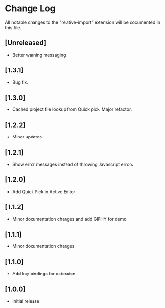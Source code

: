# Change Log
All notable changes to the "relative-import" extension will be documented in this file.

## [Unreleased]
- Better warning messaging

## [1.3.1]
- Bug fix.

## [1.3.0]
- Cached project file lookup from Quick pick. Major refactor.

## [1.2.2]
- Minor updates

## [1.2.1]
- Show error messages instead of throwing Javascript errors

## [1.2.0]
- Add Quick Pick in Active Editor

## [1.1.2]
- Minor documentation changes and add GIPHY for demo

## [1.1.1]
- Minor documentation changes

## [1.1.0]
- Add key bindings for extension

## [1.0.0]
- Initial release